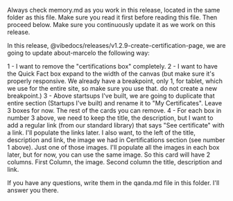 Always check memory.md as you work in this release, located in the same folder as this file.  Make sure you read it first before reading this file.  Then proceed below.  Make sure you continuously update it as we work on this release.

In this release, @vibedocs/releases/v1.2.9-create-certification-page, we are going to update about-marcelo the following way:

1 - I want to remove the "certifications box" completely.
2 - I want to have the Quick Fact box expand to the width of the canvas (but make sure it's properly responsive.  We already have a breakpoint, only 1, for tablet, which we use for the entire site, so make sure you use that.  do not create a new breakpoint.)
3 - Above startsups I've built, we are going to duplicate that entire section (Startups I've built) and rename it to "My Certificates".  Leave 3 boxes for now.  The rest of the cards you can remove.
4 - For each box in number 3 above, we need to keep the title, the description, but I want to add a regular link (from our standard library) that says "See certificate" with a link.  I'll populate the links later.  I also want, to the left of the title, description and link, the image we had in Certifications section (see number 1 above).   Just one of those images.  I'll populate all the images in each box later, but for now, you can use the same image.  So this card will have 2 columns.  First Column, the image.  Second column the title, description and link.

If you have any questions, write them in the qanda.md file in this folder.  I'll answer you there.